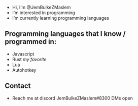 - Hi, I’m @JemBulkeZMaslem
- I’m interested in programming
- I’m currently learning programming languages
## Programming languages that I know / programmed in:
  - Javascript
  - Rust *my favorite*
  - Lua
  - Autohotkey
## Contact
- Reach me at discord JemBulkeZMaslem#8300 DMs open

<!---
JemBulkeZMaslem/JemBulkeZMaslem is a ✨ special ✨ repository because its `README.md` (this file) appears on your GitHub profile.
You can click the Preview link to take a look at your changes.
--->
